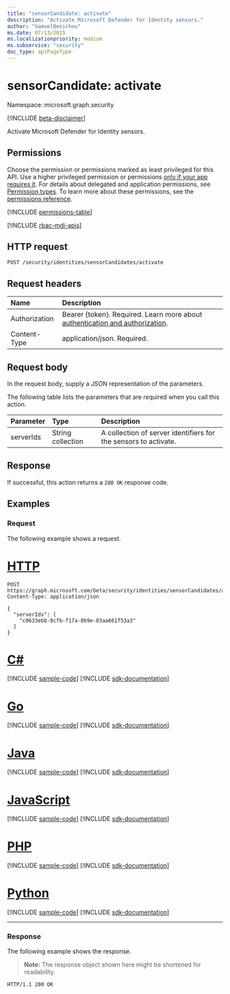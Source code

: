 ```yaml
---
title: "sensorCandidate: activate"
description: "Activate Microsoft Defender for Identity sensors."
author: "SamuelBenichou"
ms.date: 07/13/2025
ms.localizationpriority: medium
ms.subservice: "security"
doc_type: apiPageType
---
```


# sensorCandidate: activate

Namespace: microsoft.graph.security

[!INCLUDE [beta-disclaimer](../../includes/beta-disclaimer.md)]

Activate Microsoft Defender for Identity sensors.

## Permissions

Choose the permission or permissions marked as least privileged for this API. Use a higher privileged permission or permissions [only if your app requires it](/graph/permissions-overview#best-practices-for-using-microsoft-graph-permissions). For details about delegated and application permissions, see [Permission types](/graph/permissions-overview#permission-types). To learn more about these permissions, see the [permissions reference](/graph/permissions-reference).

<!-- { "blockType": "permissions", "name": "security_sensorcandidate_activate" } -->
[!INCLUDE [permissions-table](../includes/permissions/security-sensorcandidate-activate-permissions.md)]

[!INCLUDE [rbac-mdi-apis](../includes/rbac-for-apis/rbac-mdi-apis.md)]

## HTTP request

<!-- {
  "blockType": "ignored"
}
-->
``` http
POST /security/identities/sensorCandidates/activate
```

## Request headers

|Name|Description|
|:---|:---|
|Authorization|Bearer {token}. Required. Learn more about [authentication and authorization](/graph/auth/auth-concepts).|
|Content-Type|application/json. Required.|

## Request body

In the request body, supply a JSON representation of the parameters.

The following table lists the parameters that are required when you call this action.

|Parameter|Type| Description                                                     |
|:---|:---|:----------------------------------------------------------------|
|serverIds|String collection| A collection of server identifiers for the sensors to activate. |

## Response

If successful, this action returns a `200 OK` response code.

## Examples

### Request

The following example shows a request.
# [HTTP](#tab/http)
<!-- {
  "blockType": "request",
  "name": "sensorcandidatethis.activate"
}
-->
``` http
POST https://graph.microsoft.com/beta/security/identities/sensorCandidates/activate
Content-Type: application/json

{
  "serverIds": [
    "c0633ebb-8cfb-f17a-0b9e-83aa661f53a3"
  ]
}
```

# [C#](#tab/csharp)
[!INCLUDE [sample-code](../includes/snippets/csharp/sensorcandidatethisactivate-csharp-snippets.md)]
[!INCLUDE [sdk-documentation](../includes/snippets/snippets-sdk-documentation-link.md)]

# [Go](#tab/go)
[!INCLUDE [sample-code](../includes/snippets/go/sensorcandidatethisactivate-go-snippets.md)]
[!INCLUDE [sdk-documentation](../includes/snippets/snippets-sdk-documentation-link.md)]

# [Java](#tab/java)
[!INCLUDE [sample-code](../includes/snippets/java/sensorcandidatethisactivate-java-snippets.md)]
[!INCLUDE [sdk-documentation](../includes/snippets/snippets-sdk-documentation-link.md)]

# [JavaScript](#tab/javascript)
[!INCLUDE [sample-code](../includes/snippets/javascript/sensorcandidatethisactivate-javascript-snippets.md)]
[!INCLUDE [sdk-documentation](../includes/snippets/snippets-sdk-documentation-link.md)]

# [PHP](#tab/php)
[!INCLUDE [sample-code](../includes/snippets/php/sensorcandidatethisactivate-php-snippets.md)]
[!INCLUDE [sdk-documentation](../includes/snippets/snippets-sdk-documentation-link.md)]

# [Python](#tab/python)
[!INCLUDE [sample-code](../includes/snippets/python/sensorcandidatethisactivate-python-snippets.md)]
[!INCLUDE [sdk-documentation](../includes/snippets/snippets-sdk-documentation-link.md)]

---

### Response

The following example shows the response.
>**Note:** The response object shown here might be shortened for readability.
<!-- {
  "blockType": "response",
  "truncated": true
}
-->
``` http
HTTP/1.1 200 OK
```
